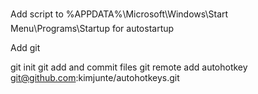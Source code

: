 Add script to %APPDATA%\Microsoft\Windows\Start Menu\Programs\Startup for autostartup

Add git

git init
git add and commit files
git remote add autohotkey git@github.com:kimjunte/autohotkeys.git
